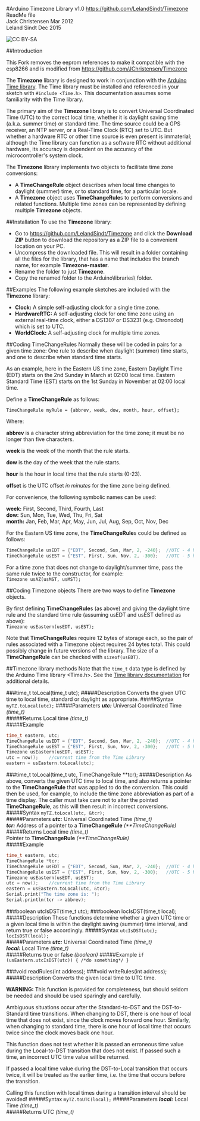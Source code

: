 #Arduino Timezone Library v1.0
https://github.com/LelandSindt/Timezone  
ReadMe file  
Jack Christensen Mar 2012  
Leland Sindt Dec 2015

![CC BY-SA](http://mirrors.creativecommons.org/presskit/buttons/80x15/png/by-sa.png)

##Introduction

This Fork removes the eeprom references to make it compatible with the esp8266 and is modified from https://github.com/JChristensen/Timezone 

The **Timezone** library is designed to work in conjunction with the [Arduino Time library](http://www.arduino.cc/playground/Code/Time).  The Time library must be installed and referenced in your sketch with `#include <Time.h>`.  This documentation assumes some familiarity with the Time library.

The primary aim of the **Timezone** library is to convert Universal Coordinated Time (UTC) to the correct local time, whether it is daylight saving time (a.k.a. summer time) or standard time. The time source could be a GPS receiver, an NTP server, or a Real-Time Clock (RTC) set to UTC.  But whether a hardware RTC or other time source is even present is immaterial; although the Time library can function as a software RTC without additional hardware, its accuracy is dependent on the accuracy of the microcontroller's system clock.

The **Timezone** library implements two objects to facilitate time zone conversions:
- A **TimeChangeRule** object describes when local time changes to daylight (summer) time, or to standard time, for a particular locale.
- A **Timezone** object uses **TimeChangeRule**s to perform conversions and related functions.  Multiple time zones can be represented by defining multiple **Timezone** objects.

##Installation
To use the **Timezone** library:  
- Go to https://github.com/LelandSindt/Timezone and click the **Download ZIP** button to download the repository as a ZIP file to a convenient location on your PC.
- Uncompress the downloaded file.  This will result in a folder containing all the files for the library, that has a name that includes the branch name, for example **Timezone-master**.
- Rename the folder to just **Timezone**.
- Copy the renamed folder to the Arduino\libraries\ folder.

##Examples
The following example sketches are included with the **Timezone** library:
- **Clock:** A simple self-adjusting clock for a single time zone.  
- **HardwareRTC:** A self-adjusting clock for one time zone using an external real-time clock, either a DS1307 or DS3231 (e.g. Chronodot) which is set to UTC.  
- **WorldClock:** A self-adjusting clock for multiple time zones.

##Coding TimeChangeRules
Normally these will be coded in pairs for a given time zone: One rule to describe when daylight (summer) time starts, and one to describe when standard time starts.

As an example, here in the Eastern US time zone, Eastern Daylight Time (EDT) starts on the 2nd Sunday in March at 02:00 local time. Eastern Standard Time (EST) starts on the 1st Sunday in November at 02:00 local time.

Define a **TimeChangeRule** as follows:

`TimeChangeRule myRule = {abbrev, week, dow, month, hour, offset};`

Where:

**abbrev** is a character string abbreviation for the time zone; it must be no longer than five characters.

**week** is the week of the month that the rule starts.

**dow** is the day of the week that the rule starts.

**hour** is the hour in local time that the rule starts (0-23).

**offset** is the UTC offset _in minutes_ for the time zone being defined.

For convenience, the following symbolic names can be used:

**week:** First, Second, Third, Fourth, Last  
**dow:** Sun, Mon, Tue, Wed, Thu, Fri, Sat  
**month:** Jan, Feb, Mar, Apr, May, Jun, Jul, Aug, Sep, Oct, Nov, Dec

For the Eastern US time zone, the **TimeChangeRule**s could be defined as follows:

```c++
TimeChangeRule usEDT = {"EDT", Second, Sun, Mar, 2, -240};  //UTC - 4 hours
TimeChangeRule usEST = {"EST", First, Sun, Nov, 2, -300};   //UTC - 5 hours
```

For a time zone that does not change to daylight/summer time, pass the same rule twice to the constructor, for example:  
`Timezone usAZ(usMST, usMST);`

##Coding Timezone objects
There are two ways to define **Timezone** objects.

By first defining **TimeChangeRule**s (as above) and giving the daylight time rule and the standard time rule (assuming usEDT and usEST defined as above):  
`Timezone usEastern(usEDT, usEST);`


Note that **TimeChangeRule**s require 12 bytes of storage each, so the pair of rules associated with a Timezone object requires 24 bytes total.  This could possibly change in future versions of the library.  The size of a **TimeChangeRule** can be checked with `sizeof(usEDT)`.

##Timezone library methods
Note that the `time_t` data type is defined by the Arduino Time library <Time.h>. See the [Time library documentation](http://www.arduino.cc/playground/Code/Time) for additional details.

###time_t toLocal(time_t utc);
#####Description
Converts the given UTC time to local time, standard or daylight as appropriate.
#####Syntax
`myTZ.toLocal(utc);`
#####Parameters
***utc:*** Universal Coordinated Time *(time_t)*  
#####Returns
Local time *(time_t)*  
#####Example
```c++
time_t eastern, utc;
TimeChangeRule usEDT = {"EDT", Second, Sun, Mar, 2, -240};  //UTC - 4 hours
TimeChangeRule usEST = {"EST", First, Sun, Nov, 2, -300};   //UTC - 5 hours
Timezone usEastern(usEDT, usEST);
utc = now();	//current time from the Time Library
eastern = usEastern.toLocal(utc);
```

###time_t toLocal(time_t utc, TimeChangeRule **tcr);
#####Description
As above, converts the given UTC time to local time, and also returns a pointer to the **TimeChangeRule** that was applied to do the conversion. This could then be used, for example, to include the time zone abbreviation as part of a time display.  The caller must take care not to alter the pointed **TimeChangeRule**, as this will then result in incorrect conversions.
#####Syntax
`myTZ.toLocal(utc, &tcr);`  
#####Parameters
***utc:*** Universal Coordinated Time *(time_t)*  
***tcr:*** Address of a pointer to a **TimeChangeRule** _(\*\*TimeChangeRule)_   
#####Returns
Local time *(time_t)*  
Pointer to **TimeChangeRule**  _(\*\*TimeChangeRule)_    
#####Example
```c++
time_t eastern, utc;
TimeChangeRule *tcr;
TimeChangeRule usEDT = {"EDT", Second, Sun, Mar, 2, -240};  //UTC - 4 hours
TimeChangeRule usEST = {"EST", First, Sun, Nov, 2, -300};   //UTC - 5 hours
Timezone usEastern(usEDT, usEST);
utc = now();	//current time from the Time Library
eastern = usEastern.toLocal(utc, &tcr);
Serial.print("The time zone is: ");
Serial.println(tcr -> abbrev);
```

###boolean utcIsDST(time_t utc);
###boolean locIsDST(time_t local);
#####Description
These functions determine whether a given UTC time or a given local time is within the daylight saving (summer) time interval, and return true or false accordingly.
#####Syntax
`utcIsDST(utc);`  
`locIsDST(local);`  
#####Parameters
***utc:*** Universal Coordinated Time *(time_t)*  
***local:*** Local Time *(time_t)*  
#####Returns
true or false *(boolean)*
#####Example
`if (usEastern.utcIsDST(utc)) { /*do something*/ }`

###void readRules(int address);
###void writeRules(int address);
#####Description
Converts the given local time to UTC time.

**WARNING:** This function is provided for completeness, but should seldom be needed and should be used sparingly and carefully.

Ambiguous situations occur after the Standard-to-DST and the DST-to-Standard time transitions. When changing to DST, there is one hour of local time that does not exist, since the clock moves forward one hour. Similarly, when changing to standard time, there is one hour of local time that occurs twice since the clock moves back one hour.

This function does not test whether it is passed an erroneous time value during the Local-to-DST transition that does not exist. If passed such a time, an incorrect UTC time value will be returned.

If passed a local time value during the DST-to-Local transition that occurs twice, it will be treated as the earlier time, i.e. the time that occurs before the transition.

Calling this function with local times during a transition interval should be
avoided!
#####Syntax
`myTZ.toUTC(local);`
#####Parameters
***local:*** Local Time *(time_t)*  
#####Returns
UTC *(time_t)*  
